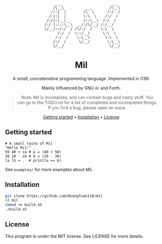 <!-- markdownlint-configure-file {
  "MD013": {
    "code_blocks": false,
    "tables": false
  },
  "MD033": false,
  "MD041": false
} -->

<div align="center">

```

      ___                       ___ 
     /\__\          ___        /\__\
    /::|  |        /\  \      /:/  /
   /:|:|  |        \:\  \    /:/  / 
  /:/|:|__|__      /::\__\  /:/  /  
 /:/ |::::\__\  __/:/\/__/ /:/__/   
 \/__/~~/:/  / /\/:/  /    \:\  \   
       /:/  /  \::/__/      \:\  \  
      /:/  /    \:\__\       \:\  \ 
     /:/  /      \/__/        \:\__\
     \/__/                     \/__/

```

# Mil

A *small, concatenative* programming language. Implemented in C99.

Mainly influenced by GNU `dc` and Forth.

> Note: Mil is incomplete, and can contain bugs and nasty stuff.
> You can go to the TODO.txt for a list of completed and incompleted
> things.
> If you find a bug, please open an issue.

[Getting started](#getting-started) •
[Installation](#installation) •
[License](#license)

</div>

## Getting started

```
# A small taste of Mil
"Hello Mil!" .
50 40 + sa # a = (40 + 50)
30 20 - sb # b = (20 - 30)
la lb = .  # print(a == b)
```

See `examples/` for more examples about Mil.

## Installation

```sh
git clone https://github.com/HoangTuan110/mil
cd mil
chmod +x build.sh
./build.sh
```

## License

This program in under the MIT license. See LICENSE for more details.

</div>
